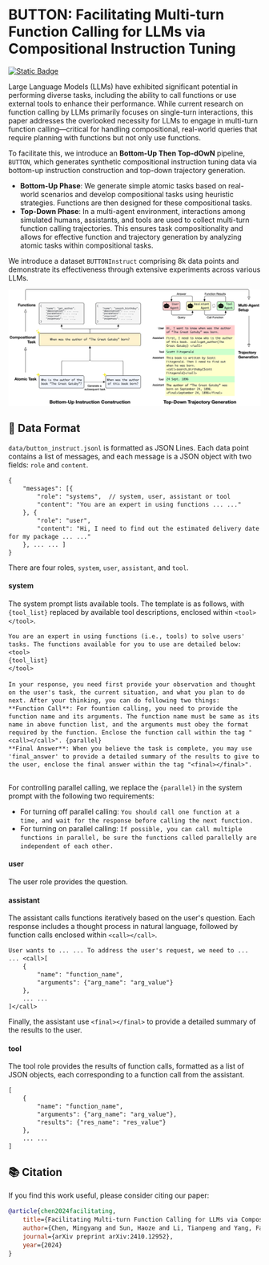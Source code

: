 # BUTTON: Facilitating Multi-turn Function Calling for LLMs via Compositional Instruction Tuning

[![Static Badge](https://img.shields.io/badge/arXiv-2410.12952-b31b1b.svg)](https://arxiv.org/abs/2410.12952)

Large Language Models (LLMs) have exhibited significant potential in performing diverse tasks, including the ability to call functions or use external tools to enhance their performance. While current research on function calling by LLMs primarily focuses on single-turn interactions, this paper addresses the overlooked necessity for LLMs to engage in multi-turn function calling—critical for handling compositional, real-world queries that require planning with functions but not only use functions.

To facilitate this, we introduce an **Bottom-Up Then Top-dOwN** pipeline, ``BUTTON``, which generates synthetic compositional instruction tuning data via bottom-up instruction construction and top-down trajectory generation. 

- **Bottom-Up Phase**: We generate simple atomic tasks based on real-world scenarios and develop compositional tasks using heuristic strategies. Functions are then designed for these compositional tasks.
- **Top-Down Phase**: In a multi-agent environment, interactions among simulated humans, assistants, and tools are used to collect multi-turn function calling trajectories. This ensures task compositionality and allows for effective function and trajectory generation by analyzing atomic tasks within compositional tasks.

We introduce a dataset ``BUTTONInstruct`` comprising 8k data points and demonstrate its effectiveness through extensive experiments across various LLMs.

![metho](./assets/method.png#center)

## 📁 Data Format

``data/button_instruct.jsonl`` is formatted as JSON Lines. Each data point contains a list of messages, and each message is a JSON object with two fields: ``role`` and ``content``.
```
{
    "messages": [{
        "role": "systems",  // system, user, assistant or tool
        "content": "You are an expert in using functions ... ..."
    }, {
        "role": "user",
        "content": "Hi, I need to find out the estimated delivery date for my package ... ..."
    }, ... ... ]
}
```
There are four roles, ``system``, ``user``, ``assistant``, and ``tool``.

#### system  

The system prompt lists available tools. The template is as follows, with ``{tool_list}`` replaced by available tool descriptions, enclosed within ``<tool></tool>``.

```
You are an expert in using functions (i.e., tools) to solve users' tasks. The functions available for you to use are detailed below: 
<tool>
{tool_list}
</tool>

In your response, you need first provide your observation and thought on the user's task, the current situation, and what you plan to do next. After your thinking, you can do following two things:
**Function Call**: For fountion calling, you need to provide the function name and its arguments. The function name must be same as its name in above function list, and the arguments must obey the format required by the function. Enclose the function call within the tag "<call></call>". {parallel}
**Final Answer**: When you believe the task is complete, you may use 'final_answer' to provide a detailed summary of the results to give to the user, enclose the final answer within the tag "<final></final>".


```
For controlling parallel calling, we replace the ``{parallel}`` in the system prompt with the following two requirements:
- For turning off parallel calling: ``You should call one function at a time, and wait for the response before calling the next function.``
- For turning on parallel calling: ``If possible, you can call multiple functions in parallel, be sure the functions called parallelly are independent of each other.``


#### user
The user role provides the question.

#### assistant
The assistant calls functions iteratively based on the user's question. Each response includes a thought process in natural language, followed by function calls enclosed within ``<call></call>``.

```
User wants to ... ... To address the user's request, we need to ... ... <call>[
    {
        "name": "function_name", 
        "arguments": {"arg_name": "arg_value"}
    },
    ... ...
]</call>
```
Finally, the assistant use ``<final></final>`` to provide a detailed summary of the results to the user.

#### tool
The tool role provides the results of function calls, formatted as a list of JSON objects, each corresponding to a function call from the assistant.

```
[
    {
        "name": "function_name", 
        "arguments": {"arg_name": "arg_value"},
        "results": {"res_name": "res_value"}
    },
    ... ...
]
```

## 📚 Citation
If you find this work useful, please consider citing our paper:
```bibtex
@article{chen2024facilitating,
    title={Facilitating Multi-turn Function Calling for LLMs via Compositional Instruction Tuning},
    author={Chen, Mingyang and Sun, Haoze and Li, Tianpeng and Yang, Fan and Liang, Hao and Lu, Keer and Cui, Bin and Zhang, Wentao and Zhou, Zenan and Chen, Weipeng},
    journal={arXiv preprint arXiv:2410.12952},
    year={2024}
}
```